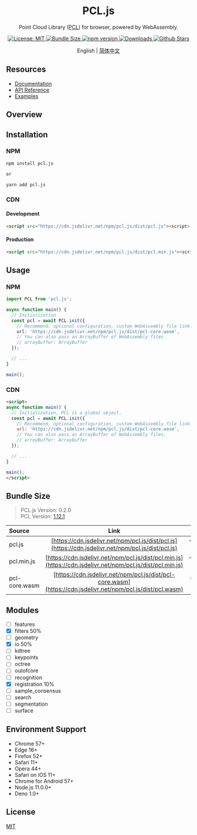 <p align="center">
  <h1 align="center" >PCL.js</h1>
  <p align="center">Point Cloud Library (<a href="https://github.com/PointCloudLibrary/pcl" target="_blank">PCL</a>) for browser, powered by WebAssembly.</p>
</p>

<p align="center">
 <a href="https://github.com/FoalTS/foal/blob/master/LICENSE">
    <img src="https://img.shields.io/badge/License-MIT-blue.svg" alt="License: MIT">
  </a>
 <a href="https://packagephobia.com/result?p=pcl.js">
    <img src="https://packagephobia.com/badge?p=pcl.js" alt="Bundle Size">
  </a>
    <a href="https://badge.fury.io/js/pcl.js">
    <img src="https://badge.fury.io/js/pcl.js.svg" alt="npm version">
  </a>
  <a href="https://www.npmtrends.com/pcl.js">
    <img src="https://img.shields.io/npm/dm/pcl.js" alt="Downloads" />
  </a>
  <a href="https://github.com/luoxuhai/pcl.js/stargazers">
    <img src="https://img.shields.io/github/stars/luoxuhai/pcl.js" alt="Github Stars" />
  </a>
</p>

<p align="center">
  English | <a href="./README-zh_CN.md">简体中文</a>
</p>

## Resources

- [Documentation](https://pcljs.org/docs)
- [API Reference](https://pcljs.org/api)
- [Examples](https://pcljs.org/examples)

## Overview

## Installation

### NPM

```bash
npm install pcl.js

or

yarn add pcl.js
```

### CDN

#### Development

```html
<script src="https://cdn.jsdelivr.net/npm/pcl.js/dist/pcl.js"><script>
```

#### Production

```html
<script src="https://cdn.jsdelivr.net/npm/pcl.js/dist/pcl.min.js"><script>
```

## Usage

### NPM

```typescript
import PCL from 'pcl.js';

async function main() {
  // Initialization
  const pcl = await PCL.init({
    // Recommend, optional configuration, custom WebAssembly file link.
    url: 'https://cdn.jsdelivr.net/npm/pcl.js/dist/pcl-core.wasm',
    // You can also pass an ArrayBuffer of WebAssembly files.
    // arrayBuffer: ArrayBuffer
  });

  // ...
}

main();
```

### CDN

```html
<script>
async function main() {
  // Initialization, PCL is a global object.
  const pcl = await PCL.init({
    // Recommend, optional configuration, custom WebAssembly file link.
    url: 'https://cdn.jsdelivr.net/npm/pcl.js/dist/pcl-core.wasm',
    // You can also pass an ArrayBuffer of WebAssembly files.
    // arrayBuffer: ArrayBuffer
  });

  // ...
}

main();
</script>
```

## Bundle Size

> PCL.js Version: 0.2.0  
> PCL Version: [1.12.1](https://github.com/PointCloudLibrary/pcl/releases/tag/pcl-1.12.1)

| Source        |                                                    Link                                                     |     Size      |
| :------------ | :---------------------------------------------------------------------------------------------------------: | :-----------: |
| pcl.js        |     [https://cdn.jsdelivr.net/npm/pcl.js/dist/pcl.js](https://cdn.jsdelivr.net/npm/pcl.js/dist/pcl.js)      | ~32.3k gzip’d |
| pcl.min.js    | [https://cdn.jsdelivr.net/npm/pcl.js/dist/pcl.min.js](https://cdn.jsdelivr.net/npm/pcl.js/dist/pcl.min.js)  | ~23.5k gzip’d |
| pcl-core.wasm | [https://cdn.jsdelivr.net/npm/pcl.js/dist/pcl-core.wasm](https://cdn.jsdelivr.net/npm/pcl.js/dist/pcl.wasm) | ~198k gzip’d  |

## Modules

- [ ] features
- [x] filters 50%
- [ ] geometry
- [x] io 50%
- [ ] kdtree
- [ ] keypoints
- [ ] octree
- [ ] outofcore
- [ ] recognition
- [x] registration 10%
- [ ] sample_consensus
- [ ] search
- [ ] segmentation
- [ ] surface

## Environment Support

- Chrome 57+
- Edge 16+
- Firefox 52+
- Safari 11+
- Opera 44+
- Safari on iOS 11+
- Chrome for Android 57+
- Node.js 11.0.0+
- Deno 1.0+

## License

[MIT](https://github.com/luoxuhai/pcl.js/blob/master/LICENSE)
